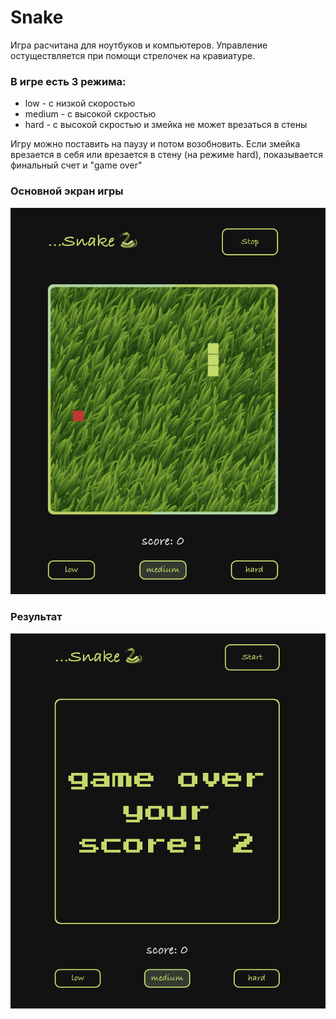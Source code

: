 # Snake

Игра расчитана для ноутбуков и компьютеров. Управление остуществляется при помощи стрелочек на кравиатуре.

### В игре есть 3 режима: 
 - low - с низкой скоростью
 - medium - с высокой скростью
 - hard - с высокой скростью и змейка не может врезаться в стены
  
Игру можно поставить на паузу и потом возобновить. Если змейка врезается в себя или врезается в стену (на режиме hard), показывается финальный счет и "game over"

### Основной экран игры

![Основной экран игры](./src/images/2.png)

### Результат

![Результат](./src/images/1.png)
